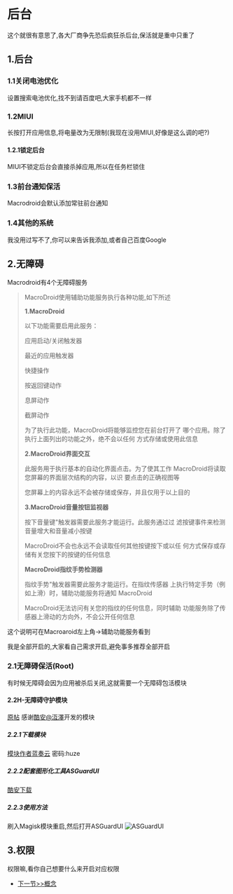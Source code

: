 # 后台
这个就很有意思了,各大厂商争先恐后疯狂杀后台,保活就是重中只重了
## 1.后台
### 1.1关闭电池优化
设置搜索电池优化,找不到请百度吧,大家手机都不一样

### 1.2MIUI
长按打开应用信息,将电量改为无限制(我现在没用MIUI,好像是这么调的吧?)

#### 1.2.1锁定后台
MIUI不锁定后台会直接杀掉应用,所以在任务栏锁住

### 1.3前台通知保活
Macrodroid会默认添加常驻前台通知

### 1.4其他的系统
我没用过写不了,你可以来告诉我添加,或者自己百度Google

## 2.无障碍
Macrodroid有4个无障碍服务
> MacroDroid使用辅助功能服务执行各种功能,如下所述
>
> **1.MacroDroid**
>
> 以下功能需要启用此服务：
>
> 应用启动/关闭触发器
>
> 最近的应用触发器
>
> 快捷操作
>
> 按返回键动作
>
> 息屏动作
>
> 截屏动作
> 
> 为了执行此功能，MacroDroid将能够监控您在前台打开了
哪个应用。除了执行上面列出的功能之外，绝不会以任何
方式存储或使用此信息
>
> **2.MacroDroid界面交互**
>
> 此服务用于执行基本的自动化界面点击。为了使其工作
MacroDroid将读取您屏幕的界面层次结构的内容，以识
要点击的正确视图等
>
> 您屏幕上的内容永远不会被存储或保存，并且仅用于以上目的
>
> **3.MacroDroid音量按钮监视器**
>
> 按下音量键"触发器需要此服务才能运行。此服务通过过
滤按键事件来检测音量增大和音量减小按键
>
> MacroDroid不会也永远不会读取任何其他按键按下或以任
何方式保存或存储有关您按下的按键的任何信息
>
> **MacroDroid指纹手势检测器**
>
> 指纹手势"触发器需要此服务才能运行。在指纹传感器
上执行特定手势（例如上滑）时，辅助功能服务将通知
MacroDroid
>
> MacroDroid无法访问有关您的指纹的任何信息，同时辅助
功能服务除了传感器上滑动的方向外，不会公开任何信息

这个说明可在Macroaroid左上角->辅助功能服务看到

我是全部开启的,大家看自己需求开启,避免事多推荐全部开启

### 2.1无障碍保活(Root)

有时候无障碍会因为应用被杀后关闭,这就需要一个无障碍包活模块

#### 2.2H-无障碍守护模块
[原帖](https://www.coolapk.com/feed/29791757?shareKey=ZGY5YzY0N2UyZjRjNjE5MWY0MzQ~)
感谢[酷安@沍澤](http://www.coolapk.com/u/919184)开发的模块

##### 2.2.1下载模块

[模块作者蓝奏云](https://venmzvi.lanzoui.com/ifZVltnh2ne)
密码:huze

##### 2.2.2配套图形化工具ASGuardUI

[酷安下载](https://www.coolapk.com/apk/com.huze.ASGuardUI)

##### 2.2.3使用方法

刷入Magisk模块重启,然后打开ASGuardUI
![ASGuardUI](https://cdn.jsdelivr.net/gh/Goojoe/picgo/macrodroid/ASGuardUI.jpg)

## 3.权限
权限嘛,看你自己想要什么来开启对应权限

- [下一节>>概念](2-entry/concept)